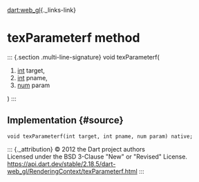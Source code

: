 [dart:web\_gl](../../dart-web_gl/dart-web_gl-library){._links-link}

texParameterf method
====================

::: {.section .multi-line-signature}
void texParameterf(

1.  [int](../../dart-core/int-class) target,
2.  [int](../../dart-core/int-class) pname,
3.  [num](../../dart-core/num-class) param

)
:::

Implementation {#source}
--------------

``` {.language-dart data-language="dart"}
void texParameterf(int target, int pname, num param) native;
```

::: {._attribution}
© 2012 the Dart project authors\
Licensed under the BSD 3-Clause \"New\" or \"Revised\" License.\
<https://api.dart.dev/stable/2.18.5/dart-web_gl/RenderingContext/texParameterf.html>
:::
